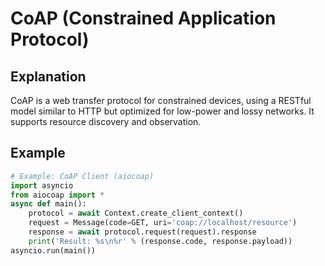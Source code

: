 # CoAP (Constrained Application Protocol)

## Explanation
CoAP is a web transfer protocol for constrained devices, using a RESTful model similar to HTTP but optimized for low-power and lossy networks. It supports resource discovery and observation.

## Example
```python
# Example: CoAP Client (aiocoap)
import asyncio
from aiocoap import *
async def main():
    protocol = await Context.create_client_context()
    request = Message(code=GET, uri='coap://localhost/resource')
    response = await protocol.request(request).response
    print('Result: %s\n%r' % (response.code, response.payload))
asyncio.run(main())
```
